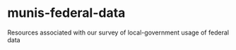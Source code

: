 # munis-federal-data
Resources associated with our survey of local-government usage of federal data
